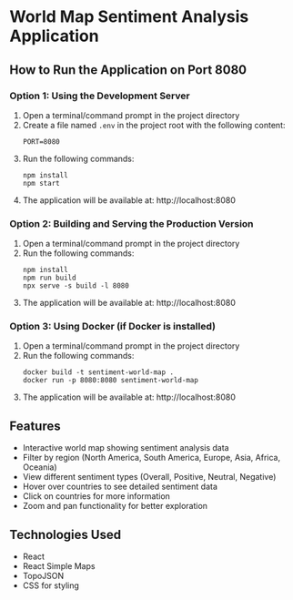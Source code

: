# World Map Sentiment Analysis Application

## How to Run the Application on Port 8080

### Option 1: Using the Development Server

1. Open a terminal/command prompt in the project directory
2. Create a file named `.env` in the project root with the following content:
   ```
   PORT=8080
   ```
3. Run the following commands:
   ```
   npm install
   npm start
   ```
4. The application will be available at: http://localhost:8080

### Option 2: Building and Serving the Production Version

1. Open a terminal/command prompt in the project directory
2. Run the following commands:
   ```
   npm install
   npm run build
   npx serve -s build -l 8080
   ```
3. The application will be available at: http://localhost:8080

### Option 3: Using Docker (if Docker is installed)

1. Open a terminal/command prompt in the project directory
2. Run the following commands:
   ```
   docker build -t sentiment-world-map .
   docker run -p 8080:8080 sentiment-world-map
   ```
3. The application will be available at: http://localhost:8080

## Features

- Interactive world map showing sentiment analysis data
- Filter by region (North America, South America, Europe, Asia, Africa, Oceania)
- View different sentiment types (Overall, Positive, Neutral, Negative)
- Hover over countries to see detailed sentiment data
- Click on countries for more information
- Zoom and pan functionality for better exploration

## Technologies Used

- React
- React Simple Maps
- TopoJSON
- CSS for styling
